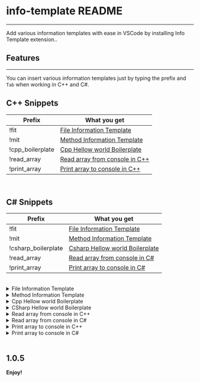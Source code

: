 # info-template README
---

Add various information templates with ease in VSCode by installing Info Template extension..

## Features
---

You can insert various information templates just by typing the prefix and `Tab` when working in C++ and C#.

## C++ Snippets

| Prefix           |  What you get                      |
|------------------|------------------------------------|
| !fit             |  [File Information Template]()     |
| !mit             |  [Method Information Template]()   |
| !cpp_boilerplate |  [Cpp Hellow world Boilerplate]()  |
| !read_array      |  [Read array from console in C++]()|
| !print_array     |  [Print array to console in C++]() |

<br>

## C# Snippets

| Prefix              |  What you get                        |
|---------------------|--------------------------------------|
| !fit                |  [File Information Template]()       |
| !mit                |  [Method Information Template]()     |
| !csharp_boilerplate |  [Csharp Hellow world Boilerplate]() |
| !read_array         |  [Read array from console in C#]()   |
| !print_array        |  [Print array to console in C#]()    |


<br>

<details>
    <summary>File Information Template</summary>
    <br>

    //*****************************************************
    // File Name    :
    // Author       :
    // Last Updated :
    //*****************************************************

</details>

<details>
    <summary>Method Information Template</summary>
    <br>

    //*****************************************************
    // Method name :
    // Return type :
    // Parameters  :
    // Note        :
    //*****************************************************


</details>

<details>
   <summary>Cpp Hellow world Boilerplate</summary>
   <br>

    #include<iostream.h>

    int main()
    {
        std::cout << "Hello world!!";
        return 0;
    }

</details>

<details>
   <summary>CSharp Hellow world Boilerplate</summary>
   <br>

    namespace HelloWorld
    {
        class Hello 
        {         
            static void Main(string[] args)
            {
                System.Console.WriteLine("Hello World!");
            }
        }
    }


</details>

<details>
   <summary>Read array from console in C++</summary>
   <br>

    for(int i = 0 ; i < size ; i++)
    {
        std::cin >> array[i];
    }

</details>



<details>
   <summary>Read array from console in C#</summary>
   <br>

    for(int i = 0 ; i < size ; i++)
    {
        arr[i] = Convert.ToInt32(Console.ReadLine());
    }

</details>


<details>
   <summary>Print array to console in C++</summary>
   <br>
    
    for(int i = 0 ; i < ${1:size} ; i++)
    {
        std::cout << array[i];
    }

</details>


<details>
   <summary>Print array to console in C#</summary>
   <br>
    
    foreach(var item in myArray)
    {
        Console.WriteLine(item.ToString());
    }

</details>


<br>


## 1.0.5


**Enjoy!**
